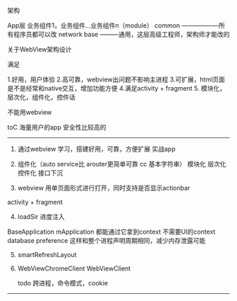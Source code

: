 架构

App层
业务组件1，业务组件…业务组件n（module）
common ——————所有程序员都可以改
network
base  ———通用，这层高级工程师，架构师才能改的

关于WebView架构设计

满足

1.好用，用户体验
2.高可靠，webview出问题不影响主进程
3.可扩展，html页面是不是经常和native交互，增加功能方便
4.满足activity + fragment
5. 模块化，层次化，组件化，控件话

不能用webview

toC 海量用户的app
安全性比较高的

-------------------------------

1. 通过webview 学习，搭建好用，可靠，方便扩展 实战app
2. 组件化（auto service比 arouter更简单可靠 cc 基本字符串）
    模块化
    层次化
    控件化
    接口下沉
    
3. webview 用单页面形式进行打开，同时支持是否显示actionbar

activity + fragment

4. loadSir 进度注入

BaseApplication mApplication 都能通过它拿到context
不需要UI的context database preference
这样和整个进程声明周期相同，减少内存泄露可能

5. smartRefreshLayout

6. WebViewChromeClient
    WebViewClient
    
    
    todo 跨进程，命令模式，cookie
    
-------------------------------